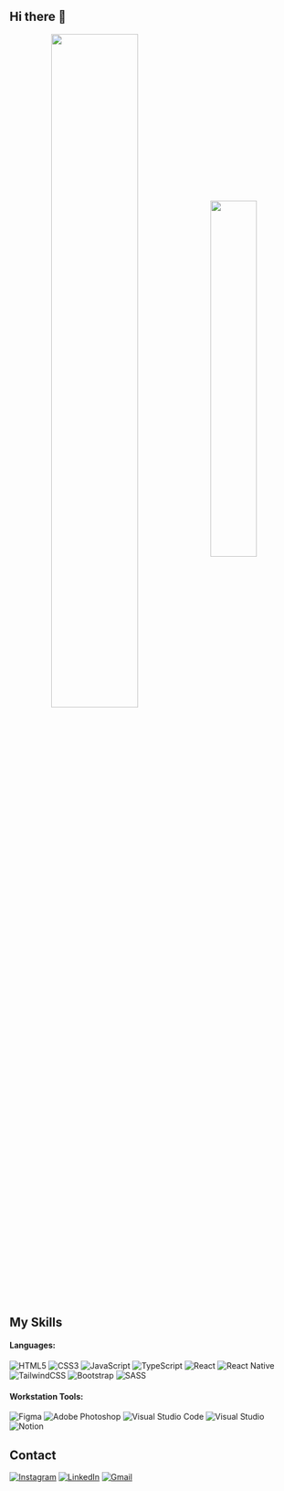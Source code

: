 ## Hi there 👋

<div align="center" style="margin-bottom:100px">
<img width=55% align="center" src="https://github-readme-streak-stats.herokuapp.com?user=brunoglvm&mode=weekly&theme=dark" />
<img width=40% align="center" src="https://github-readme-stats.vercel.app/api/top-langs/?username=brunoglvm&layout=compact&theme=dark" />
 </div>

## My Skills

#### Languages:

![HTML5](https://img.shields.io/badge/HTML5-151515?style=for-the-badge&logo=html5&labelColor=151515&logoWidth=-1) ![CSS3](https://img.shields.io/badge/CSS3-20232A?style=for-the-badge&logo=css3&logoColor=1572B6&labelColor=151515&color=151515&logoWidth=-1) ![JavaScript](https://img.shields.io/badge/JavaScript-20232A?style=for-the-badge&logo=javascript&logoColor=F7DF1E&labelColor=151515&color=151515&logoWidth=-1) ![TypeScript](https://img.shields.io/badge/TypeScript-20232A?style=for-the-badge&logo=typescript&logoColor=007ACC&labelColor=151515&color=151515&logoWidth=-1) ![React](https://img.shields.io/badge/React-20232A?style=for-the-badge&logo=react&logoColor=61DAFB&labelColor=151515&color=151515&logoWidth=-1) ![React Native](https://img.shields.io/badge/React_Native-20232A?style=for-the-badge&logo=react&logoColor=61DAFB&labelColor=151515&color=151515&logoWidth=-1) ![TailwindCSS](https://img.shields.io/badge/TailwindCSS-20232A?style=for-the-badge&logo=tailwind-css&logoColor=38B2AC&labelColor=151515&color=151515&logoWidth=-1) ![Bootstrap](https://img.shields.io/badge/Bootstrap-20232A?style=for-the-badge&logo=bootstrap&logoColor=8511FA&labelColor=151515&color=151515&logoWidth=-1) ![SASS](https://img.shields.io/badge/SASS-20232A?style=for-the-badge&logo=SASS&logoColor=CC6699&labelColor=151515&color=151515&logoWidth=-1)

#### Workstation Tools:

![Figma](https://img.shields.io/badge/figma-%23F24E1E.svg?style=for-the-badge&logo=figma&logoColor=white) ![Adobe Photoshop](https://img.shields.io/badge/adobe%20photoshop-%2331A8FF.svg?style=for-the-badge&logo=adobe%20photoshop&logoColor=white) ![Visual Studio Code](https://img.shields.io/badge/Visual%20Studio%20Code-0078d7.svg?style=for-the-badge&logo=visual-studio-code&logoColor=white) ![Visual Studio](https://img.shields.io/badge/Visual%20Studio-5C2D91.svg?style=for-the-badge&logo=visual-studio&logoColor=white) ![Notion](https://img.shields.io/badge/Notion-%23000000.svg?style=for-the-badge&logo=notion&logoColor=white)

## Contact

[![Instagram](https://img.shields.io/badge/Instagram-%23E4405F.svg?style=for-the-badge&logo=Instagram&logoColor=white)](https://instagram.com/brunoglvm) [![LinkedIn](https://img.shields.io/badge/linkedin-%230077B5.svg?style=for-the-badge&logo=linkedin&logoColor=white)](https://linkedin.com/in/brunoglvm) [![Gmail](https://img.shields.io/badge/Gmail-D14836?style=for-the-badge&logo=gmail&logoColor=white)](mailto:contato.bgalvaomiranda302@gmail.com)
